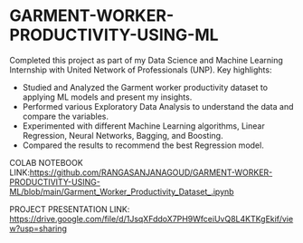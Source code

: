 # GARMENT-WORKER-PRODUCTIVITY-USING-ML
Completed this project as part of my Data Science and Machine Learning Internship with United Network of Professionals (UNP). Key highlights:
- Studied and Analyzed the Garment worker productivity dataset to applying ML models and present my insights. 
- Performed various Exploratory Data Analysis to understand the data and compare the variables.
- Experimented with different Machine Learning algorithms, Linear Regression, Neural Networks, Bagging, and Boosting.
- Compared the results to recommend the best Regression model. 

COLAB NOTEBOOK LINK:https://github.com/RANGASANJANAGOUD/GARMENT-WORKER-PRODUCTIVITY-USING-ML/blob/main/Garment_Worker_Productivity_Dataset_.ipynb


PROJECT PRESENTATION LINK: https://drive.google.com/file/d/1JsqXFddoX7PH9WfceiUvQ8L4KTKgEkif/view?usp=sharing
